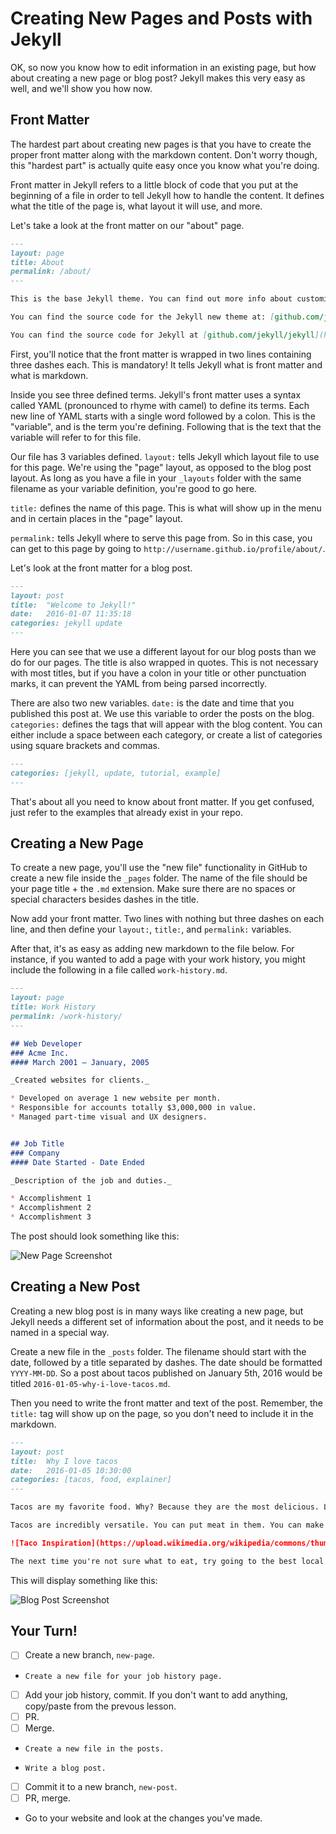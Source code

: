 # Creating New Pages and Posts with Jekyll

OK, so now you know how to edit information in an existing page, but how about creating a new page or blog post? Jekyll makes this very easy as well, and we'll show you how now.

## Front Matter

The hardest part about creating new pages is that you have to create the proper front matter along with the markdown content. Don't worry though, this "hardest part" is actually quite easy once you know what you're doing.

Front matter in Jekyll refers to a little block of code that you put at the beginning of a file in order to tell Jekyll how to handle the content. It defines what the title of the page is, what layout it will use, and more.

Let's take a look at the front matter on our "about" page.

```markdown
---
layout: page
title: About
permalink: /about/
---

This is the base Jekyll theme. You can find out more info about customizing your Jekyll theme, as well as basic Jekyll usage documentation at [jekyllrb.com](http://jekyllrb.com/)

You can find the source code for the Jekyll new theme at: [github.com/jglovier/jekyll-new](https://github.com/jglovier/jekyll-new)

You can find the source code for Jekyll at [github.com/jekyll/jekyll](https://github.com/jekyll/jekyll)
```

First, you'll notice that the front matter is wrapped in two lines containing three dashes each. This is mandatory! It tells Jekyll what is front matter and what is markdown.

Inside you see three defined terms. Jekyll's front matter uses a syntax called YAML (pronounced to rhyme with camel) to define its terms. Each new line of YAML starts with a single word followed by a colon. This is the "variable", and is the term you're defining. Following that is the text that the variable will refer to for this file.

Our file has 3 variables defined. `layout:` tells Jekyll which layout file to use for this page. We're using the "page" layout, as opposed to the blog post layout. As long as you have a file in your `_layouts` folder with the same filename as your variable definition, you're good to go here.

`title:` defines the name of this page. This is what will show up in the menu and in certain places in the "page" layout.

`permalink:` tells Jekyll where to serve this page from. So in this case, you can get to this page by going to `http://username.github.io/profile/about/`.

Let's look at the front matter for a blog post.

```markdown
---
layout: post
title:  "Welcome to Jekyll!"
date:   2016-01-07 11:35:18
categories: jekyll update
---
```

Here you can see that we use a different layout for our blog posts than we do for our pages. The title is also wrapped in quotes. This is not necessary with most titles, but if you have a colon in your title or other punctuation marks, it can prevent the YAML from being parsed incorrectly.

There are also two new variables. `date:` is the date and time that you published this post at. We use this variable to order the posts on the blog. `categories:` defines the tags that will appear with the blog content. You can either include a space between each category, or create a list of categories using square brackets and commas.

```markdown
---
categories: [jekyll, update, tutorial, example]
---
```

That's about all you need to know about front matter. If you get confused, just refer to the examples that already exist in your repo.

## Creating a New Page

To create a new page, you'll use the "new file" functionality in GitHub to create a new file inside the `_pages` folder. The name of the file should be your page title + the `.md` extension. Make sure there are no spaces or special characters besides dashes in the title. 

Now add your front matter. Two lines with nothing but three dashes on each line, and then define your `layout:`, `title:`, and `permalink:` variables.

After that, it's as easy as adding new markdown to the file below. For instance, if you wanted to add a page with your work history, you might include the following in a file called `work-history.md`.

```markdown
---
layout: page
title: Work History
permalink: /work-history/
---

## Web Developer
### Acme Inc.
#### March 2001 — January, 2005

_Created websites for clients._

* Developed on average 1 new website per month.
* Responsible for accounts totally $3,000,000 in value.
* Managed part-time visual and UX designers.


## Job Title
### Company
#### Date Started - Date Ended

_Description of the job and duties._

* Accomplishment 1
* Accomplishment 2
* Accomplishment 3
```

The post should look something like this:

![New Page Screenshot](page-screenshot.jpg)

## Creating a New Post

Creating a new blog post is in many ways like creating a new page, but Jekyll needs a different set of information about the post, and it needs to be named in a special way.

Create a new file in the `_posts` folder. The filename should start with the date, followed by a title separated by dashes. The date should be formatted `YYYY-MM-DD`. So a post about tacos published on January 5th, 2016 would be titled `2016-01-05-why-i-love-tacos.md`. 

Then you need to write the front matter and text of the post. Remember, the `title:` tag will show up on the page, so you don't need to include it in the markdown.

```markdown
---
layout: post
title:  Why I love tacos
date:   2016-01-05 10:30:00
categories: [tacos, food, explainer]
---

Tacos are my favorite food. Why? Because they are the most delicious. Little bite-sized snacks full of meat, veggies, and sauce wrapped up in little corn tortillas.

Tacos are incredibly versatile. You can put meat in them. You can make them vegetarian. You can use soft or hard shells. One taco may be bite-sized or large enough to provide an entire meal. 

![Taco Inspiration](https://upload.wikimedia.org/wikipedia/commons/thumb/7/73/001_Tacos_de_carnitas%2C_carne_asada_y_al_pastor.jpg)

The next time you're not sure what to eat, try going to the best local Mexican restaurant and ordering the chef's choice of tacos. They're sure to be extra-yummy!
```

This will display something like this:

![Blog Post Screenshot](blog-post-screenshot.jpg)

## Your Turn!

- [ ] Create a new branch, `new-page`.
-     Create a new file for your job history page.
- [ ] Add your job history, commit. If you don't want to add anything, copy/paste from the prevous lesson.
- [ ] PR.
- [ ] Merge.
-     Create a new file in the posts.
-     Write a blog post.
- [ ] Commit it to a new branch, `new-post`.
- [ ] PR, merge.
- Go to your website and look at the changes you've made.
